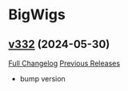 # BigWigs

## [v332](https://github.com/BigWigsMods/BigWigs/tree/v332) (2024-05-30)
[Full Changelog](https://github.com/BigWigsMods/BigWigs/compare/v331.3...v332) [Previous Releases](https://github.com/BigWigsMods/BigWigs/releases)

- bump version  
